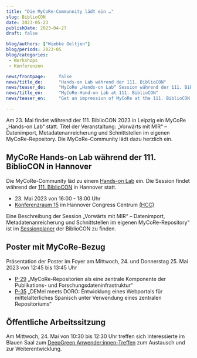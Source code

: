 ```yaml
---
title: "Die MyCoRe-Communnity lädt ein …"
slug: BiblioCON
date: 2023-05-23
publishDate: 2023-04-27
draft: false

blog/authors: ["Wiebke Oeltjen"]
blog/periods: 2023-05
blog/categories:
 - Workshops
 - Konferenzen

news/frontpage: 	false
news/title_de: 		"Hands-on Lab während der 111. BiblioCON"
news/teaser_de: 	"MyCoRe „Hands-on Lab“ Session während der 111. BiblioCON in Hannover. Termin: 23. Mai 2023"
news/title_en: 		"MyCoRe-Hand-on Lab at 111. BiblioCON"
news/teaser_en:	 	"Get an impression of MyCoRe at the 111. BiblioCON in Hannover. Hands-on Lab at 23. Mai 2023"

---
```

<p>
  Am 23. Mai findet während der 111. BiblioCON 2023 in Leipzig ein MyCoRe „Hands-on Lab“ statt. Titel der Veranstaltung: „Vorwärts mit MIR“ – Datenimport, Metadatenanreicherung und Schnittstellen im eigenen MyCoRe-Repository. Die MyCoRe-Community lädt dazu herzlich ein.
</p>

<!--more--> 
<div>
  <h2>MyCoRe Hands-on Lab während der 111. BiblioCON in Hannover</h2>
  <p>Die MyCoRe-Community läd zu einem <a href="https://dbt2023.abstractserver.com/program/#/details/sessions/118" title="Link zum MyCoRe-Hands-on Lab bei der BiblioCON 2023">Hands-on Lab</a> ein. Die Session findet während der <a href="https://2023.bibliocon.de/" title="Link zum BiblioCON Leipzig 2022">111. BiblioCON</a> in Hannover statt.
  <ul>
    <li>23. Mai 2023 von 16:00 - 18:00  Uhr </li>
    <li><a href="https://www.hcc.de/raum/konferenzraeume-1-22/" titel="Raumübersicht" alt="Link zur Raumübersicht im HCC"> Konferenzraum 15</a> im Hannover Congress Centrum  <a href="https://2023.bibliocon.de/congress-center/">(HCC)</a>
  </ul>
  </p>
  <p>
  Eine Beschreibung der Session „Vorwärts mit MIR“ – Datenimport, Metadatenanreicherung und Schnittstellen im eigenen MyCoRe-Repository“ ist im <a href="https://dbt2023.abstractserver.com/program/#/details/sessions/118" titel="Sessionplaner der BilioCON">Sessionplaner</a> der BiblioCON zu finden. 
 </p>
   <h2>Poster mit MyCoRe-Bezug</h2>
   <p>
      Präsentation der Poster im Foyer am Mittwoch, 24. und Donnerstag 25. Mai 2023 von 12:45 bis 13:45 Uhr 
  <ul>
    <li><a href="https://dbt2023.abstractserver.com/program/#/details/presentations/479" titel="Link zum Poster-Abstract">P-29</a> „MyCoRe-Repositorien als eine zentrale Komponente der Publikations- und Forschungsdateninfrastruktur“</li>
    <li><a href="https://dbt2023.abstractserver.com/program/#/details/presentations/485" title="Link zum Poster-Abstract">P-35</a> „DEMel meets DORO: Entwicklung eines Webportals für mittelalterliches Spanisch unter Verwendung eines zentralen Repositoriums“</li>
  </ul>   
   </p>
   <h2>Öffentliche Arbeitssitzung</h2>
   <p>
   Am Mittwoch, 24. Mai von 10:30 bis 12:30 Uhr treffen sich Interessierte im Blauen Saal zum
   <a href="https://dbt2023.abstractserver.com/program/#/details/sessions/47" titel="Link zum Abstract">DeepGreen Anwender:innen-Treffen</a> zum Austausch und zur Weiterentwicklung.
   </p>
</div>